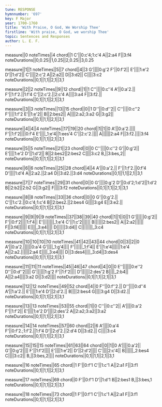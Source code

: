 ```yaml
---
tune: RESPONSE
hymnnumber: '697'
key: F Major
year: 1700-1760
title: 'With Praise, O God, We Worship Thee'
firstline: 'With praise, O God, we worship Thee'
topic: Sentences and Responses
author: L. E. F.
---
```

measure||0
noteTimes||4
chord||1
C'||0:c'4;1:c'4
A||2:a4
F||3:f4
noteDurations||0,0.25||1,0.25||2,0.25||3,0.25

measure||1||1
noteTimes||5||7
chord||4||3
G'||||0:g'2
F'||0:f'2||
E'||||1:e'2
D'||1:d'2||
C'||||2:c'2
A||2:a2||
D||3:d2||
C||||3:c2
noteDurations||0,1||1,1||2,1||3,1

measure||2||2
noteTimes||9||12
chord||1||1
C''||||0:c''4
A'||0:a'2.||
F'||1:f'2.||1:f'4
C'||2:c'2.||2:c'4
A||||3:a4
F||3:f2.||
noteDurations||0,1||1,1||2,1||3,1

measure||3||3
noteTimes||13||15
chord||0||1
D''||0:d''2||
C''||||0:c''2
F'||||1:f'2
E'||1:e'2||
B||2:bes2||
A||||2:a2;3:a2
G||3:g2||
noteDurations||0,1||1,1||2,1||3,1

measure||4||4||4
noteTimes||17||19||20
chord||1||1||0
A'||0:a'2.||||
F'||1:f'2||||0:f'4
E'||||_1:e'4||1:ees'4
C'||2:c'2.||||
A||||||2:a4
F||3:f2.||||3:f4
noteDurations||0,1||1,1||2,1||3,1

measure||5||5
noteTimes||21||23
chord||0||0
C''||||0:c''2
G'||0:g'2||
E'||||1:e'2
D'||1:d'2||
B||2:bes2||2:bes2
C||||3:c2
B,||3:bes,2||
noteDurations||0,1||1,1||2,1||3,1

measure||6||6
noteTimes||25||28
chord||4||4
A'||0:a'2.||
F'||1:f'2.||0:f'4
D'||||1:d'4
A||2:a2.||2:a4
D||3:d2.||3:d4
noteDurations||0,1||1,1||2,1||3,1

measure||7||7
noteTimes||29||31
chord||0||0
G'||||0:g'2
D'||0:d'2;1:d'2||1:d'2
B||2:b2||2:b2
G||3:g2||
F||||3:f2
noteDurations||0,1||1,1||2,1||3,1

measure||8||8
noteTimes||33||36
chord||0||0
G'||0:g'2.||
C'||1:c'2.||0:c'4;1:c'4
B||2:bes2.||2:bes4
G||||3:g4
E||3:e2.||
noteDurations||0,1||1,1||2,1||3,1

measure||9||9||9||9
noteTimes||37||38||39||40
chord||1||1||0||1
G'||||||0:g'2||
F'||0:f'2||||1:f'4||
E'||||||||_1:e'4
C'||1:c'2||||||
B||||||2:bes2||
A||2:a2||||||
F||3:f4||||||
E||||_3:e4||||
D||||||3:d4||
C||||||||_3:c4
noteDurations||0,1||1,1||2,1||3,1

measure||10||10||10||10
noteTimes||41||42||43||44
chord||0||3||2||0
A'||0:a'2.||||||0:a'4
G'||||_1:g'4||||
F'||||||_1:f'4||
E'||1:e'4||||||1:e'4
A||2:a2.||||||2:a4
E||||_3:e4||||
D||3:des4||||_3:d4||3:des4
noteDurations||0,1||1,1||2,1||3,1

measure||11||11||11
noteTimes||45||46||47
chord||4||0||0
E''||||||0:e''2
D''||0:d''2||||
G'||||||1:g'2
F'||1:f'2||||
D'||||||2:des'2
B||||_2:b4||
A||2:a4||||3:a2
D||3:d2||||
noteDurations||0,1||1,1||2,1||3,1

measure||12||12
noteTimes||49||52
chord||4||0
F''||0:f''2.||
D''||||0:d''4
A'||1:a'2.||
E'||||1:e'4
D'||2:d'2.||
B||||2:bes4
G||||3:g4
D||3:d2.||
noteDurations||0,1||1,1||2,1||3,1

measure||13||13
noteTimes||53||55
chord||1||0
C''||0:c''2||
A'||||0:a'2
F'||1:f'2||
E'||||1:e'2
D'||||2:des'2
A||2:a2;3:a2||3:a2
noteDurations||0,1||1,1||2,1||3,1

measure||14||14
noteTimes||57||60
chord||2||6
A'||||0:a'4
F'||0:f'2.;1:f'2.||1:f'4
D'||2:d'2.||2:d'4
D||3:d2.||
C||||3:c4
noteDurations||0,1||1,1||2,1||3,1

measure||15||15||15
noteTimes||61||63||64
chord||0||1||0
A'||||0:a'2||
G'||0:g'2||||
F'||1:f'2||||
E'||||1:e'2||
D'||2:d'2||||
C'||||2:c'4||
B||||||_2:bes4
C||||3:c2||
B,||3:bes,2||||
noteDurations||0,1||1,1||2,1||3,1

measure||16
noteTimes||65
chord||1
F'||0:f'1
C'||1:c'1
A||2:a1
F||3:f1
noteDurations||0,1||1,1||2,1||3,1

measure||17
noteTimes||69
chord||0
F'||0:f'1
D'||1:d'1
B||2:bes1
B,||3:bes,1
noteDurations||0,1||1,1||2,1||3,1

measure||18
noteTimes||73
chord||1
F'||0:f'1
C'||1:c'1
A||2:a1
F||3:f1
noteDurations||0,1||1,1||2,1||3,1


